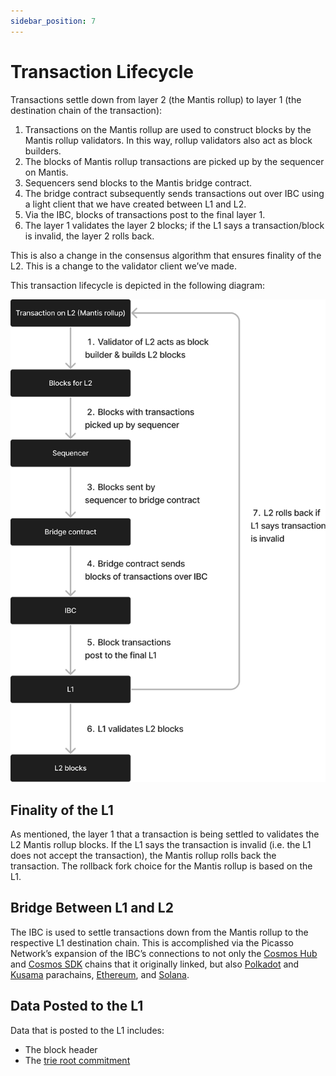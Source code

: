 ```yaml
---
sidebar_position: 7
---
```

# Transaction Lifecycle

Transactions settle down from layer 2 (the Mantis rollup) to layer 1 (the destination chain of the transaction):

1. Transactions on the Mantis rollup are used to construct blocks by the Mantis rollup validators. In this way, rollup validators also act as block builders.
2. The blocks of Mantis rollup transactions are picked up by the sequencer on Mantis.
3. Sequencers send blocks to the Mantis bridge contract.
4. The bridge contract subsequently sends transactions out over IBC using a light client that we have created between L1 and L2.
5. Via the IBC, blocks of transactions post to the final layer 1.
6. The layer 1 validates the layer 2 blocks; if the L1 says a transaction/block is invalid, the layer 2 rolls back.

This is also a change in the consensus algorithm that ensures finality of the L2. This is a change to the validator client we’ve made.

This transaction lifecycle is depicted in the following diagram:

![tx-cycle](../rollup/tx-lifecycle.png)
## Finality of the L1

As mentioned, the layer 1 that a transaction is being settled to validates the L2 Mantis rollup blocks. If the L1 says the transaction is invalid (i.e. the L1 does not accept the transaction), the Mantis rollup rolls back the transaction. The rollback fork choice for the Mantis rollup is based on the L1.

## Bridge Between L1 and L2

The IBC is used to settle transactions down from the Mantis rollup to the respective L1 destination chain. This is accomplished via the Picasso Network’s expansion of the IBC’s connections to not only the [Cosmos Hub](https://hub.cosmos.network/) and [Cosmos SDK](https://v1.cosmos.network/sdk) chains that it originally linked, but also [Polkadot](https://polkadot.network/) and [Kusama](https://kusama.network/) parachains, [Ethereum](https://ethereum.org/en/), and [Solana](https://solana.com/).

## Data Posted to the L1

Data that is posted to the L1 includes:

- The block header
- The [trie root commitment](https://research.composable.finance/t/state-proofs-on-solana/332)

